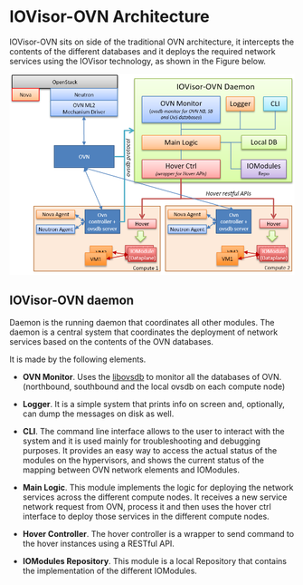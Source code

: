 # IOVisor-OVN Architecture

IOVisor-OVN sits on side of the traditional OVN architecture, it intercepts the contents of the different databases and it deploys the required network services using the IOVisor technology, as shown in the Figure below.

<center><a href="images/iovisor-ovn-architecture.png"><img src="images/iovisor-ovn-architecture.png" width=700></a></center>

## IOVisor-OVN daemon

Daemon is the running daemon that coordinates all other modules.
The daemon is a central system that coordinates the deployment of network services
based on the contents of the OVN databases.

It is made by the following elements.

* **OVN Monitor**. Uses the [libovsdb](https://github.com/socketplane/libovsdb) to monitor all the databases of OVN. (northbound, southbound and the local ovsdb on each compute node)

* **Logger**. It is a simple system that prints info on screen and, optionally, can dump the messages on disk as well.

* **CLI**. The command line interface allows to the user to interact with the system and it is used mainly for troubleshooting and debugging purposes. It provides an easy way to access the actual status of the modules on the hypervisors, and shows the current status of the mapping between OVN network elements and IOModules.

* **Main Logic**. This module implements the logic for deploying the network services across the different compute nodes. It receives a new service network request from OVN, process it and then uses the hover ctrl interface to deploy those services in the different compute nodes.

* **Hover Controller**. The hover controller is a wrapper to send command to the hover instances using a RESTful API.

* **IOModules Repository**. This module is a local Repository that contains the implementation of the different IOModules.
